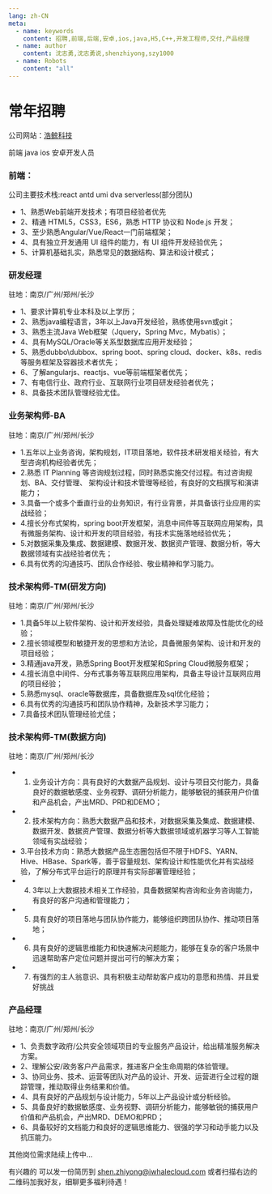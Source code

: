 ```yaml
---
lang: zh-CN
meta:
  - name: keywords
    content: 招聘,前端,后端,安卓,ios,java,H5,C++,开发工程师,交付,产品经理
  - name: author
    content: 沈志勇,沈志勇说,shenzhiyong,szy1000
  - name: Robots 
    content: "all"
---
```


# 常年招聘
公司网站：<a href="http://www.iwhalecloud.com/">浩鲸科技</a> 

前端 java ios 安卓开发人员

### 前端：

公司主要技术栈:react antd umi dva serverless(部分团队)

* 1、熟悉Web前端开发技术；有项目经验者优先
* 2、精通 HTML5，CSS3，ES6，熟悉 HTTP 协议和 Node.js 开发；
* 3、至少熟悉Angular/Vue/React一门前端框架；
* 4、具有独立开发通用 UI 组件的能力，有 UI 组件开发经验优先；
* 5、计算机基础扎实，熟悉常见的数据结构、算法和设计模式；

### 研发经理 

驻地：南京/广州/郑州/长沙

* 1、要求计算机专业本科及以上学历；
* 2、熟悉java编程语言，3年以上Java开发经验，熟练使用svn或git；
* 3、熟悉主流Java Web框架（Jquery，Spring Mvc，Mybatis）；
* 4、具有MySQL/Oracle等关系型数据库应用开发经验；
* 5、熟悉dubbo\dubbox、spring boot、spring cloud、docker、k8s、redis等服务框架及容器技术者优先；
* 6、了解angularjs、reactjs、vue等前端框架者优先；
* 7、有电信行业、政府行业、互联网行业项目研发经验者优先；
* 8、具备技术团队管理经验尤佳。


### 业务架构师-BA

驻地：南京/广州/郑州/长沙

* 1.五年以上业务咨询，架构规划，IT项目落地，软件技术研发相关经验，有大型咨询机构经验者优先； 
* 2.熟悉 IT Planning 等咨询规划过程，同时熟悉实施交付过程。有过咨询规划、BA、交付管理、 架构设计和技术管理等经验，有良好的文档撰写和演讲能力； 
* 3.具备一个或多个垂直行业的业务知识，有行业背景，并具备该行业应用的实战经验； 
* 4.擅长分布式架构，spring boot开发框架，消息中间件等互联网应用架构，具有微服务架构、设计和开发的项目经验，有技术实施落地经验优先； 
* 5.对数据采集及集成、数据建模、数据开发、数据资产管理、数据分析，等大数据领域有实战经验者优先； 
* 6.具有优秀的沟通技巧、团队合作经验、敬业精神和学习能力。




### 技术架构师-TM(研发方向)

驻地：南京/广州/郑州/长沙

* 1.具备5年以上软件架构、设计和开发经验，具备处理疑难故障及性能优化的经验；
* 2.擅长领域模型和敏捷开发的思想和方法论，具备微服务架构、设计和开发的项目经验；
* 3.精通java开发，熟悉Spring Boot开发框架和Spring Cloud微服务框架；
* 4.擅长消息中间件、分布式事务等互联网应用架构，具备主导设计互联网应用的项目经验；
* 5.熟悉mysql、oracle等数据库，具备数据库及sql优化经验；
* 6.具有优秀的沟通技巧和团队协作精神，及新技术学习能力；
* 7.具备技术团队管理经验尤佳；


### 技术架构师-TM(数据方向)

驻地：南京/广州/郑州/长沙

* 1. 业务设计方向：具有良好的大数据产品规划、设计与项目交付能力，具备良好的数据敏感度、业务视野、调研分析能力，能够敏锐的捕获用户价值和产品机会，产出MRD、PRD和DEMO；        
* 2. 技术架构方向：熟悉大数据产品和技术，对数据采集及集成、数据建模、数据开发、数据资产管理、数据分析等大数据领域或机器学习等人工智能领域有实战经验；        
* 3.平台技术方向：熟悉大数据产品生态圈包括但不限于HDFS、YARN、Hive、HBase、Spark等，善于容量规划、架构设计和性能优化并有实战经验，了解分布式平台运行的原理并有实际部署管理经验；        
* 4. 3年以上大数据技术相关工作经验，具备数据架构咨询和业务咨询能力，有良好的客户沟通和管理能力；        
* 5. 具有良好的项目落地与团队协作能力，能够组织跨团队协作、推动项目落地；        
* 6. 具有良好的逻辑思维能力和快速解决问题能力，能够在复杂的客户场景中迅速帮助客户定位问题并提出可行的解决方案；      
* 7. 有强烈的主人翁意识、具有积极主动帮助客户成功的意愿和热情、并且爱好挑战  

 

### 产品经理

驻地：南京/广州/郑州/长沙

* 1、负责数字政府/公共安全领域项目的专业服务产品设计，给出精准服务解决方案。
* 2、理解公安/政务客户产品需求，推进客户全生命周期的体验管理。
* 3、协同业务、技术、运营等团队对产品的设计、开发、运营进行全过程的跟踪管理，推动取得业务结果和价值。
* 4、具有良好的产品规划与设计能力，5年以上产品设计或分析经验。
* 5、具备良好的数据敏感度、业务视野、调研分析能力，能够敏锐的捕获用户价值和产品机会，产出MRD、DEMO和PRD；
* 6、具备较好的文档能力和良好的逻辑思维能力、很强的学习和动手能力以及抗压能力。

其他岗位需求陆续上传中...

有兴趣的 可以发一份简历到 shen.zhiyong@iwhalecloud.com
或者扫描右边的二维码加我好友，细聊更多福利待遇！

<contact></contact>

